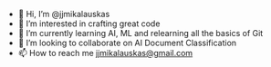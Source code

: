 - 👋 Hi, I’m @jjmikalauskas
- 👀 I’m interested in crafting great code
- 🌱 I’m currently learning AI, ML and relearning all the basics of Git
- 💞️ I’m looking to collaborate on AI Document Classification
- 📫 How to reach me jjmikalauskas@gmail.com

<!---
jjmikalauskas/jjmikalauskas is a ✨ special ✨ repository because its `README.md` (this file) appears on your GitHub profile.
You can click the Preview link to take a look at your changes.
--->
